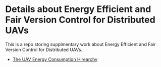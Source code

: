 # Details about Energy Efficient and Fair Version Control for Distributed UAVs

This is a repo storing supplmentary work about Energy Efficient and Fair Version Control for Distributed UAVs.

- [The UAV Energy Consumption Hirearchy](prepwork/energy-hirearchy.md)